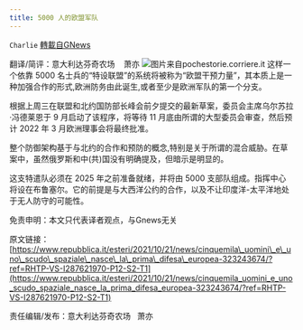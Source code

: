 ```yaml
---
title: 5000 人的欧盟军队
---
```

`Charlie` [轉載自GNews](https://gnews.org/zh-hans/1610949/)

翻译/简评：意大利达芬奇农场    萧亦
![](https://assets.gnews.org/wp-content/uploads/2021/10/10226.jpg)图片来自pochestorie.corriere.it
这样一个依靠 5000 名士兵的“特设联盟”的系统将被称为“欧盟干预力量”，其本质上是一种加强合作的形式,欧洲防务由此诞生,或者至少是欧洲军队的第一个分支。

根据上周三在联盟和北约国防部长峰会前夕提交的最新草案，委员会主席乌尔苏拉·冯德莱恩于 9 月启动了该程序，将等待 11 月底由所谓的大型委员会审查，然后预计 2022 年 3 月欧洲理事会将最终批准。

整个防御架构基于与北约的合作和预防的概念,特别是关于所谓的混合威胁。在草案中，虽然俄罗斯和中(共)国没有明确提及，但暗示是明显的。

这支特遣队必须在 2025 年之前准备就绪，并将由 5000 支部队组成。指挥中心将设在布鲁塞尔。它的前提是与大西洋公约的合作，以及不让印度洋-太平洋地处于无人防守的可能性。

免责申明：本文只代表译者观点，与Gnews无关

原文链接：[https://www.repubblica.it/esteri/2021/10/21/news/cinquemila\_uomini\_e\_uno\_scudo\_spaziale\_nasce\_la\_prima\_difesa\_europea-323243674/?ref=RHTP-VS-I287621970-P12-S2-T1](https://www.repubblica.it/esteri/2021/10/21/news/cinquemila_uomini_e_uno_scudo_spaziale_nasce_la_prima_difesa_europea-323243674/?ref=RHTP-VS-I287621970-P12-S2-T1)

责任编辑/发布：意大利达芬奇农场   萧亦
